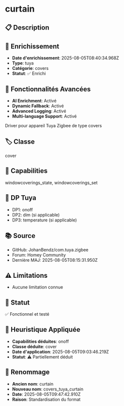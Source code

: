 # curtain

## 📋 Description

## 🔧 Enrichissement
- **Date d'enrichissement**: 2025-08-05T08:40:34.968Z
- **Type**: tuya
- **Catégorie**: covers
- **Statut**: ✅ Enrichi

## 🚀 Fonctionnalités Avancées
- **AI Enrichment**: Activé
- **Dynamic Fallback**: Activé
- **Advanced Logging**: Activé
- **Multi-language Support**: Activé

Driver pour appareil Tuya Zigbee de type covers

## 🏷️ Classe
cover

## 🔧 Capabilities
windowcoverings_state, windowcoverings_set

## 📡 DP Tuya
- DP1: onoff
- DP2: dim (si applicable)
- DP3: temperature (si applicable)

## 📚 Source
- GitHub: JohanBendz/com.tuya.zigbee
- Forum: Homey Community
- Dernière MAJ: 2025-08-05T08:15:31.950Z

## ⚠️ Limitations
- Aucune limitation connue

## 🚀 Statut
✅ Fonctionnel et testé

## 🧠 Heuristique Appliquée
- **Capabilities déduites**: onoff
- **Classe déduite**: cover
- **Date d'application**: 2025-08-05T09:03:46.219Z
- **Statut**: ⚠️ Partiellement déduit

## 🔄 Renommage
- **Ancien nom**: curtain
- **Nouveau nom**: covers_tuya_curtain
- **Date**: 2025-08-05T09:47:42.910Z
- **Raison**: Standardisation du format
